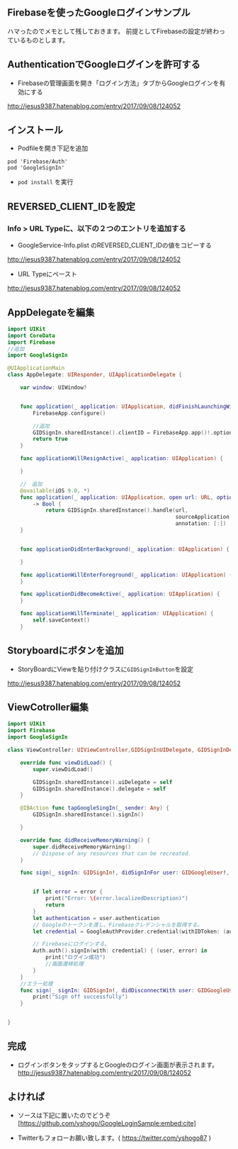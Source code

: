 ## Firebaseを使ったGoogleログインサンプル

ハマったのでメモとして残しておきます。
前提としてFirebaseの設定が終わっているものとします。

## AuthenticationでGoogleログインを許可する

- Firebaseの管理画面を開き「ログイン方法」タブからGoogleログインを有効にする

http://jesus9387.hatenablog.com/entry/2017/09/08/124052

## インストール

- Podfileを開き下記を追加

```
pod 'Firebase/Auth'
pod 'GoogleSignIn'
```

- ```pod install``` を実行

## REVERSED_CLIENT_IDを設定

### Info > URL Typeに、以下の２つのエントリを追加する

- GoogleService-Info.plist のREVERSED_CLIENT_IDの値をコピーする

http://jesus9387.hatenablog.com/entry/2017/09/08/124052

- URL Typeにペースト

http://jesus9387.hatenablog.com/entry/2017/09/08/124052

## AppDelegateを編集

```swift
import UIKit
import CoreData
import Firebase
//追加
import GoogleSignIn

@UIApplicationMain
class AppDelegate: UIResponder, UIApplicationDelegate {

    var window: UIWindow?


    func application(_ application: UIApplication, didFinishLaunchingWithOptions launchOptions: [UIApplicationLaunchOptionsKey: Any]?) -> Bool {
        FirebaseApp.configure()

        //追加
        GIDSignIn.sharedInstance().clientID = FirebaseApp.app()!.options.clientID
        return true
    }

    func applicationWillResignActive(_ application: UIApplication) {

    }

    //　追加
    @available(iOS 9.0, *)
    func application(_ application: UIApplication, open url: URL, options: [UIApplicationOpenURLOptionsKey : Any])
        -> Bool {
            return GIDSignIn.sharedInstance().handle(url,
                                                     sourceApplication:options[UIApplicationOpenURLOptionsKey.sourceApplication] as? String,
                                                     annotation: [:])
    }


    func applicationDidEnterBackground(_ application: UIApplication) {

    }

    func applicationWillEnterForeground(_ application: UIApplication) {
    }

    func applicationDidBecomeActive(_ application: UIApplication) {
    }

    func applicationWillTerminate(_ application: UIApplication) {
        self.saveContext()
    }

```

## Storyboardにボタンを追加

- StoryBoardにViewを貼り付けクラスに``` GIDSignInButton ```を設定

http://jesus9387.hatenablog.com/entry/2017/09/08/124052


## ViewCotroller編集

```swift
import UIKit
import Firebase
import GoogleSignIn

class ViewController: UIViewController,GIDSignInUIDelegate, GIDSignInDelegate {

    override func viewDidLoad() {
        super.viewDidLoad()

        GIDSignIn.sharedInstance().uiDelegate = self
        GIDSignIn.sharedInstance().delegate = self
    }

    @IBAction func tapGoogleSingIn(_ sender: Any) {
        GIDSignIn.sharedInstance().signIn()

    }

    override func didReceiveMemoryWarning() {
        super.didReceiveMemoryWarning()
        // Dispose of any resources that can be recreated.
    }

    func sign(_ signIn: GIDSignIn!, didSignInFor user: GIDGoogleUser!, withError error: Error!) {


        if let error = error {
            print("Error: \(error.localizedDescription)")
            return
        }
        let authentication = user.authentication
        // Googleのトークンを渡し、Firebaseクレデンシャルを取得する。
        let credential = GoogleAuthProvider.credential(withIDToken: (authentication?.idToken)!,accessToken: (authentication?.accessToken)!)

        // Firebaseにログインする。
        Auth.auth().signIn(with: credential) { (user, error) in
            print("ログイン成功")
            //画面遷移処理
        }
    }
    //エラー処理
    func sign(_ signIn: GIDSignIn!, didDisconnectWith user: GIDGoogleUser!, withError error: Error!) {
        print("Sign off successfully")
    }


}
```

## 完成

- ログインボタンをタップするとGoogleのログイン画面が表示されます。
http://jesus9387.hatenablog.com/entry/2017/09/08/124052


## よければ


- ソースは下記に置いたのでどうぞ
[https://github.com/yshogo/GoogleLoginSample:embed:cite]

- Twitterもフォローお願い致します。( https://twitter.com/yshogo87 )



